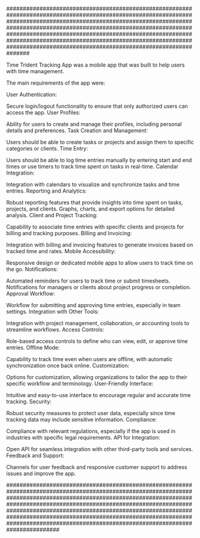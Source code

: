 ###############################################################################################################################################################################################################################################################################################################################################################################################################

Time Trident Tracking App was a mobile app that was built to help users with time management. 

The main requirements of the app were:

User Authentication:

Secure login/logout functionality to ensure that only authorized users can access the app.
User Profiles:

Ability for users to create and manage their profiles, including personal details and preferences.
Task Creation and Management:

Users should be able to create tasks or projects and assign them to specific categories or clients.
Time Entry:

Users should be able to log time entries manually by entering start and end times or use timers to track time spent on tasks in real-time.
Calendar Integration:

Integration with calendars to visualize and synchronize tasks and time entries.
Reporting and Analytics:

Robust reporting features that provide insights into time spent on tasks, projects, and clients.
Graphs, charts, and export options for detailed analysis.
Client and Project Tracking:

Capability to associate time entries with specific clients and projects for billing and tracking purposes.
Billing and Invoicing:

Integration with billing and invoicing features to generate invoices based on tracked time and rates.
Mobile Accessibility:

Responsive design or dedicated mobile apps to allow users to track time on the go.
Notifications:

Automated reminders for users to track time or submit timesheets.
Notifications for managers or clients about project progress or completion.
Approval Workflow:

Workflow for submitting and approving time entries, especially in team settings.
Integration with Other Tools:

Integration with project management, collaboration, or accounting tools to streamline workflows.
Access Controls:

Role-based access controls to define who can view, edit, or approve time entries.
Offline Mode:

Capability to track time even when users are offline, with automatic synchronization once back online.
Customization:

Options for customization, allowing organizations to tailor the app to their specific workflow and terminology.
User-Friendly Interface:

Intuitive and easy-to-use interface to encourage regular and accurate time tracking.
Security:

Robust security measures to protect user data, especially since time tracking data may include sensitive information.
Compliance:

Compliance with relevant regulations, especially if the app is used in industries with specific legal requirements.
API for Integration:

Open API for seamless integration with other third-party tools and services.
Feedback and Support:

Channels for user feedback and responsive customer support to address issues and improve the app.

########################################################################################################################################################################################################################################################################################################################################################################################################################
